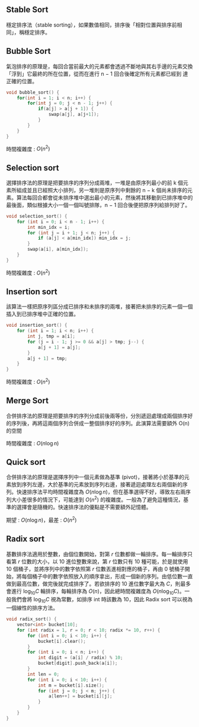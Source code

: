## Stable Sort

穩定排序法（stable sorting），如果數值相同，排序後「相對位置與排序前相同」，稱穩定排序。

## Bubble Sort

氣泡排序的原理是，每回合當前最大的元素都會透過不斷地與其右手邊的元素交換「浮到」它最終的所在位置，從而在進行 n − 1 回合後確定所有元素都已經到 達正確的位置。

```cpp linenums="1" title="Bubble sort"
void bubble_sort() {
    for(int i = 1; i < n; i++) {
        for(int j = 0; j < n - 1; j++) {
            if(a[j] > a[j + 1]) {
                swap(a[j], a[j+1]);
            }
        }
    }
}
```

時間複雜度 : $O(n^2)$

## Selection sort

選擇排序法的原理是把要排序的序列分成兩堆，一堆是由原序列最小的前 k 個元素所組成並且已經照大小排列，另一堆則是原序列中剩餘的 n − k 個尚未排序的元素。算法每回合都會從未排序堆中選出最小的元素，然後將其移動到已排序堆中的最後面，類似根據大小一個一個叫號排隊，n − 1 回合後便把原序列給排列好了。

```cpp linenums="1" title="Selection sort"
void selection_sort() {
	for (int i = 0; i < n - 1; i++) {
        int min_idx = i;
        for (int j = i + 1; j < n; j++) {
            if (a[j] < a[min_idx]) min_idx = j;
        }
        swap(a[i], a[min_idx]);
    }
}
```

時間複雜度 : $O(n^2)$

## Insertion sort

該算法一樣把原序列區分成已排序和未排序的兩堆，接著把未排序的元素一個一個插入到已排序堆中正確的位置。

```cpp linenums="1" title="Insertion sort"
void insertion_sort() {
    for (int i = 1; i < n; i++) {
        int j, tmp = a[i];
        for (j = i - 1; j >= 0 && a[j] > tmp; j--) {
            a[j + 1] = a[j];
        }
        a[j + 1] = tmp;
    }
}
```

時間複雜度 : $O(n^2)$

## Merge Sort

合併排序法的原理是把要排序的序列分成前後兩等份，分別遞迴處理成兩個排序好的序列後，再將這兩個序列合併成一整個排序好的序列。此演算法需要額外 O(n) 的空間

時間複雜度 : $O(n \log n)$

## Quick sort

合併排序法的原理是選擇序列中一個元素做為基準 (pivot)，接著將小於基準的元素放到序列左邊，大於基準的元素放到序列右邊，接著遞迴處理左右兩個新的序列。快速排序法平均時間複雜度為 $O(n \log n)$，但在基準選得不好，導致左右兩序列大小差很多的情況下，可能達到 $O(n^2)$ 的複雜度。一般為了避免這種情況，基準的選擇會是隨機的。快速排序法的優點是不需要額外記憶體。

期望 : $O(n \log n)$，最差 : $O(n^2)$

## Radix sort

基數排序法適用於整數，由個位數開始，對第 $r$ 位數都做一輪排序。每一輪排序只看第 $r$ 位數的大小，以 10 進位整數來說，第 $r$ 位數只有 10 種可能，於是就使用 10 個桶子，並將序列中的數字依照第 $r$ 位數丟進相對應的桶子，再由 $0$ 號桶子開始，將每個桶子中的數字依照放入的順序拿出，形成一個新的序列。由低位數一直做到最高位數，做完後就完成排序了。若欲排序的 10 進位數字最大為 $C$，則最多會進行 $\log_{10} C$ 輪排序，每輪排序為 $O(n)$，因此總時間複雜度為 $O(n \log_{10} C)$。一般我們會將 $\log_{10} C$ 視為常數，如排序 int 時該數為 $10$，因此 Radix sort 可以視為一個線性的排序方法。

```cpp linenums="1" title="radix sort"
void radix_sort() {
    vector<int> bucket[10];
    for (int radix = 1, r = 0; r < 10; radix *= 10, r++) {
        for (int i = 0; i < 10; i++) {
            bucket[i].clear();
        }
        for (int i = 0; i < n; i++) {
            int digit = (a[i] / radix) % 10;
            bucket[digit].push_back(a[i]);
        }
        int len = 0;
        for (int i = 0; i < 10; i++) {
            int m = bucket[i].size();
            for (int j = 0; j < m; j++) {
                a[len++] = bucket[i][j];
            }
        }
    }
}
```

